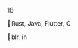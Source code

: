 <!--
osdoaksdp
-->
18

📖Rust, Java, Flutter, C

📍blr, in
<!---
itcodehery/itcodehery is a ✨ special ✨ repository because its `README.md` (this file) appears on your GitHub profile.
You can click the Preview link to take a look at your changes.
--->
